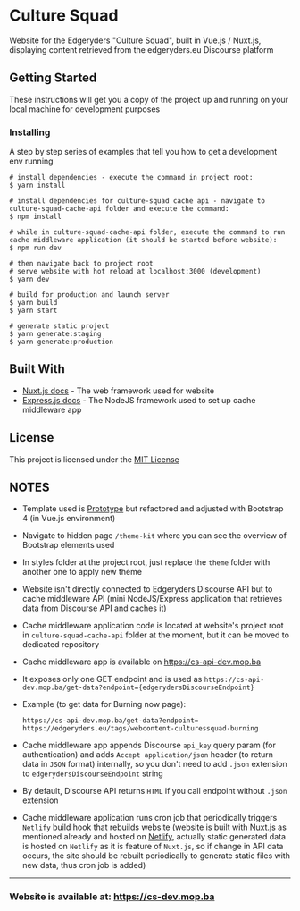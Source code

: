 # Culture Squad

Website for the Edgeryders "Culture Squad", built in Vue.js / Nuxt.js, displaying content retrieved from the edgeryders.eu Discourse platform

## Getting Started

These instructions will get you a copy of the project up and running on your local machine for development purposes

### Installing

A step by step series of examples that tell you how to get a development env running

```
# install dependencies - execute the command in project root:
$ yarn install

# install dependencies for culture-squad cache api - navigate to culture-squad-cache-api folder and execute the command:
$ npm install

# while in culture-squad-cache-api folder, execute the command to run cache middleware application (it should be started before website):
$ npm run dev

# then navigate back to project root
# serve website with hot reload at localhost:3000 (development)
$ yarn dev

# build for production and launch server
$ yarn build
$ yarn start

# generate static project
$ yarn generate:staging
$ yarn generate:production
```

## Built With

* [Nuxt.js docs](https://nuxtjs.org) - The web framework used for website
* [Express.js docs](https://expressjs.com/) - The NodeJS framework used to set up cache middleware app


## License

This project is licensed under the [MIT License](https://choosealicense.com/licenses/mit/) 

## NOTES

* Template used is [Prototype](https://pixelarity.com/prototype) but refactored and adjusted with Bootstrap 4 (in Vue.js environment)
* Navigate to hidden page ``/theme-kit`` where you can see the overview of Bootstrap elements used 
* In styles folder at the project root, just replace the ``theme`` folder with another one to apply new theme
* Website isn't directly connected to Edgeryders Discourse API but to cache middleware API (mini NodeJS/Express application that retrieves data from Discourse API and caches it)
* Cache middleware application code is located at website's project root in ``culture-squad-cache-api`` folder at the moment, but it can be moved to dedicated repository 
* Cache middleware app is available on https://cs-api-dev.mop.ba
* It exposes only one GET endpoint and is used as `https://cs-api-dev.mop.ba/get-data?endpoint={edgerydersDiscourseEndpoint}`
* Example (to get data for Burning now page): 

  `https://cs-api-dev.mop.ba/get-data?endpoint=
  https://edgeryders.eu/tags/webcontent-culturessquad-burning`

* Cache middleware app appends Discourse `api_key` query param (for authentication) and adds `Accept application/json` header (to return data in `JSON` format) internally, so you don't need to add `.json` extension to `edgerydersDiscourseEndpoint` string

* By default, Discourse API returns `HTML` if you call endpoint without `.json` extension

* Cache middleware application runs cron job that periodically triggers `Netlify` build hook that rebuilds website (website is built with [Nuxt.js](https://nuxtjs.org) as mentioned already and hosted on [Netlify](https://www.netlify.com), actually static generated data is hosted on `Netlify` as it is feature of `Nuxt.js`, so if change in API data occurs, the site should be rebuilt periodically to generate static files with new data, thus cron job is added)
---
### Website is available at: https://cs-dev.mop.ba
